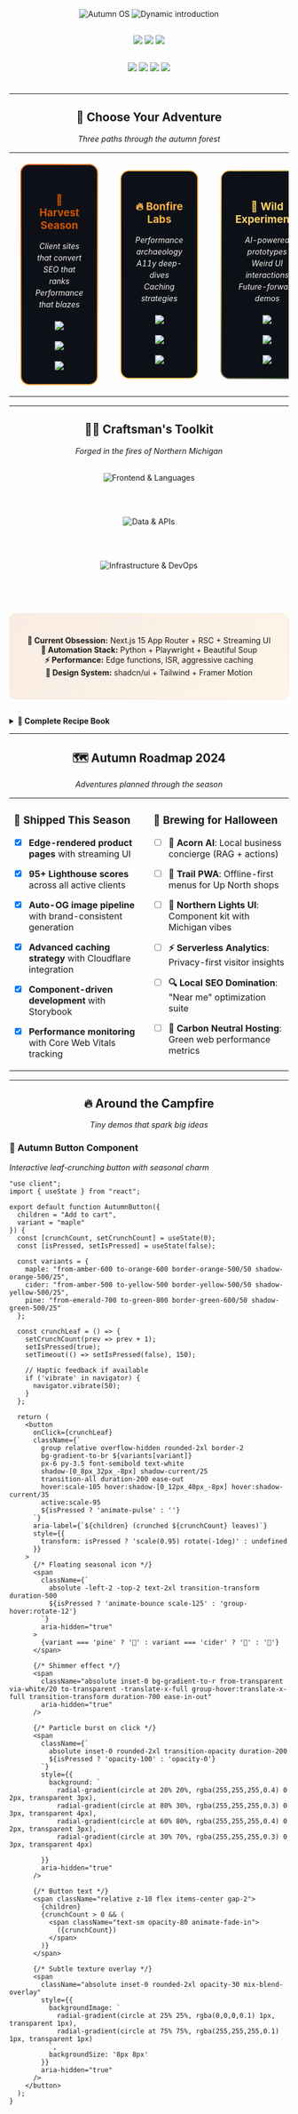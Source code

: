 <!-- README.md — AUTUMN OS: Peak Fall Edition for @thuggys -->
<!-- Palette: Maple #D35400 • Cider #FFB347 • Maize #FFD166 • Pine #2E4F2F • Bark #5A3825 • Night #0D1117 • Fog #F5F1EB -->

<div align="center">

<!-- CINEMATIC HEADER -->
<picture>
  <source media="(prefers-color-scheme: dark)" srcset="https://capsule-render.vercel.app/api?type=waving&height=280&text=AUTUMN%20OS&fontSize=65&fontColor=fff7e6&desc=Where%20Code%20Meets%20Crisp%20October%20Air&descSize=18&descAlign=50&descAlignY=75&color=gradient&customColorList=0D1117,5A3825,D35400,FFB347&animation=fadeIn&stroke=FFD166&strokeWidth=2" />
  <img src="https://capsule-render.vercel.app/api?type=waving&height=280&text=AUTUMN%20OS&fontSize=65&fontColor=5A3825&desc=Where%20Code%20Meets%20Crisp%20October%20Air&descSize=18&descAlign=50&descAlignY=75&color=gradient&customColorList=F5F1EB,FFD166,FFB347,D35400&animation=fadeIn&stroke=2E4F2F&strokeWidth=2" alt="Autumn OS"/>
</picture>

<!-- DYNAMIC TYPING WITH SEASONAL FLAIR -->
<img src="https://readme-typing-svg.herokuapp.com?font=Fira+Code&size=22&duration=3000&pause=800&color=D35400&center=true&vCenter=true&multiline=true&width=900&height=120&lines=%F0%9F%8D%82%20THUGGYS%20%E2%80%A2%20Next.js+Craftsman%20%E2%80%A2%20October+2024;%F0%9F%A7%A0%20Building+digital+experiences+that+warm+like+cider;%E2%9A%A1%20Edge-first+architecture+%7C+Python+automation+%7C+UI+magic;%F0%9F%8D%81%20Shipping+faster+than+leaves+falling..." alt="Dynamic introduction"/>

<!-- ATMOSPHERIC BADGES -->
<div style="margin: 30px 0;">
  
<img src="https://img.shields.io/badge/%F0%9F%8D%81%20Season-Peak%20Fall%202024-D35400?style=for-the-badge&labelColor=0D1117&logo=data:image/svg+xml;base64,PHN2ZyB3aWR0aD0iMjQiIGhlaWdodD0iMjQiIHZpZXdCb3g9IjAgMCAyNCAyNCIgZmlsbD0ibm9uZSIgeG1sbnM9Imh0dHA6Ly93d3cudzMub3JnLzIwMDAvc3ZnIj4KPHBhdGggZD0iTTEyIDJMMTMuMDkgOC4yNkwyMCA5TDEzLjA5IDE1Ljc0TDEyIDIyTDEwLjkxIDE1Ljc0TDQgOUwxMC45MSA4LjI2TDEyIDJaIiBmaWxsPSIjRkZEMTY2Ii8+Cjwvc3ZnPgo=">
<img src="https://img.shields.io/badge/%F0%9F%8C%B2%20Location-Northern%20Michigan-2E4F2F?style=for-the-badge&labelColor=0D1117">
<img src="https://img.shields.io/badge/%E2%98%95%20Fuel-Apple%20Cider%20+%20Code-FFB347?style=for-the-badge&labelColor=0D1117">

</div>

<div style="margin: 20px 0;">

<img src="https://img.shields.io/badge/Next.js%2015-RSC%20%E2%80%A2%20Streaming-black?style=for-the-badge&logo=next.js&logoColor=white&labelColor=0D1117">
<img src="https://img.shields.io/badge/Python-Automation%20Wizard-3776AB?style=for-the-badge&logo=python&logoColor=white&labelColor=0D1117">
<img src="https://img.shields.io/badge/Vercel-Production%20Ready-000000?style=for-the-badge&logo=vercel&logoColor=white&labelColor=0D1117">
<img src="https://img.shields.io/badge/Status-%E2%9A%A1%20Shipping%20Daily-FFD166?style=for-the-badge&labelColor=0D1117">

</div>

<!-- ENCHANTED DIVIDER -->
<picture>
  <source media="(prefers-color-scheme: dark)" srcset="https://raw.githubusercontent.com/andreasbm/readme/master/assets/lines/dark.png">
  <img src="https://raw.githubusercontent.com/andreasbm/readme/master/assets/lines/colored.png" width="100%" height="3" alt="divider">
</picture>

</div>

---

<div align="center">

## 🍂 **Choose Your Adventure** 
*Three paths through the autumn forest*

</div>

<table align="center" width="100%">
  <tr>
    <td align="center" width="33%" style="padding: 20px;">
      <div style="background: linear-gradient(135deg, #D35400, #FFB347); border-radius: 16px; padding: 2px;">
        <div style="background: #0D1117; border-radius: 14px; padding: 25px;">
          <h3 style="color: #D35400; margin-bottom: 15px;">🎃 <strong>Harvest Season</strong></h3>
          <p style="color: #F5F1EB; margin-bottom: 20px; font-size: 14px; line-height: 1.5;">
            <em>Client sites that convert<br/>
            SEO that ranks<br/>
            Performance that blazes</em>
          </p>
          <div style="margin: 20px 0;">
            <img src="https://img.shields.io/badge/Lighthouse-95%2B%20Scores-D35400?style=flat-square&labelColor=000">
            <br><br>
            <img src="https://img.shields.io/badge/Clients-Growing%20MRR-FFB347?style=flat-square&labelColor=000">
          </div>
          <a href="https://www.cherrycapitalweb.com/">
            <img src="https://img.shields.io/badge/View%20Portfolio-D35400?style=for-the-badge&labelColor=0D1117&logo=external-link&logoColor=white">
          </a>
        </div>
      </div>
    </td>
    <td align="center" width="33%" style="padding: 20px;">
      <div style="background: linear-gradient(135deg, #FFB347, #FFD166); border-radius: 16px; padding: 2px;">
        <div style="background: #0D1117; border-radius: 14px; padding: 25px;">
          <h3 style="color: #FFB347; margin-bottom: 15px;">🔥 <strong>Bonfire Labs</strong></h3>
          <p style="color: #F5F1EB; margin-bottom: 20px; font-size: 14px; line-height: 1.5;">
            <em>Performance archaeology<br/>
            A11y deep-dives<br/>
            Caching strategies</em>
          </p>
          <div style="margin: 20px 0;">
            <img src="https://img.shields.io/badge/Speed-Core%20Web%20Vitals-FFB347?style=flat-square&labelColor=000">
            <br><br>
            <img src="https://img.shields.io/badge/Focus-UX%20Optimization-FFD166?style=flat-square&labelColor=000">
          </div>
          <a href="https://www.cherrycapitalweb.com/#contact">
            <img src="https://img.shields.io/badge/Start%20Project-FFB347?style=for-the-badge&labelColor=0D1117&logo=rocket&logoColor=white">
          </a>
        </div>
      </div>
    </td>
    <td align="center" width="33%" style="padding: 20px;">
      <div style="background: linear-gradient(135deg, #FFD166, #2E4F2F); border-radius: 16px; padding: 2px;">
        <div style="background: #0D1117; border-radius: 14px; padding: 25px;">
          <h3 style="color: #FFD166; margin-bottom: 15px;">🌲 <strong>Wild Experiments</strong></h3>
          <p style="color: #F5F1EB; margin-bottom: 20px; font-size: 14px; line-height: 1.5;">
            <em>AI-powered prototypes<br/>
            Weird UI interactions<br/>
            Future-forward demos</em>
          </p>
          <div style="margin: 20px 0;">
            <img src="https://img.shields.io/badge/AI-RAG%20%2B%20Actions-FFD166?style=flat-square&labelColor=000">
            <br><br>
            <img src="https://img.shields.io/badge/Status-Always%20Building-2E4F2F?style=flat-square&labelColor=000">
          </div>
          <a href="https://github.com/thuggys?tab=repositories">
            <img src="https://img.shields.io/badge/Explore%20Code-FFD166?style=for-the-badge&labelColor=0D1117&logo=github&logoColor=white">
          </a>
        </div>
      </div>
    </td>
  </tr>
</table>

---

<div align="center">

## 🧙‍♂️ **Craftsman's Toolkit**
*Forged in the fires of Northern Michigan*

<br/>

<!-- SKILL ICONS WITH ENHANCED SPACING -->
<img src="https://skillicons.dev/icons?i=react,nextjs,typescript,js,python,nodejs,html,css,tailwind" alt="Frontend & Languages" title="Frontend & Languages"/>

<br/><br/>

<img src="https://skillicons.dev/icons?i=graphql,postgres,mongodb,firebase,redis,prisma,supabase" alt="Data & APIs" title="Data & APIs"/>

<br/><br/>

<img src="https://skillicons.dev/icons?i=aws,vercel,cloudflare,docker,githubactions,git" alt="Infrastructure & DevOps" title="Infrastructure & DevOps"/>

<br/><br/>

<!-- FEATURED STACK HIGHLIGHT -->
<div style="background: linear-gradient(135deg, rgba(211, 84, 0, 0.1), rgba(255, 179, 71, 0.1)); border-radius: 12px; padding: 25px; margin: 30px auto; max-width: 600px; border: 1px solid rgba(255, 209, 102, 0.2);">
  
**🎯 Current Obsession:** Next.js 15 App Router + RSC + Streaming UI  
**🐍 Automation Stack:** Python + Playwright + Beautiful Soup  
**⚡ Performance:** Edge functions, ISR, aggressive caching  
**🎨 Design System:** shadcn/ui + Tailwind + Framer Motion

</div>

</div>

<details>
<summary><strong>🧾 Complete Recipe Book</strong></summary>

### Frontend Alchemy
- **Framework:** Next.js 15 (App Router, RSC, Server Actions, Streaming)
- **State:** Zustand, TanStack Query, React Hook Form
- **UI:** shadcn/ui, Tailwind CSS, Framer Motion, Lucide Icons
- **Performance:** Bundle analysis, code splitting, lazy loading

### Backend Sorcery  
- **API:** Next.js Route Handlers, tRPC, GraphQL
- **Database:** Vercel Postgres, Prisma ORM, Redis cache
- **Auth:** NextAuth.js, Clerk, custom JWT strategies
- **Jobs:** Background tasks, cron jobs, webhooks

### Infrastructure Magic
- **Deploy:** Vercel (Edge Runtime, Serverless Functions)
- **CDN:** Cloudflare (Proxy, DNS, Cache Rules, Analytics)  
- **Monitoring:** Vercel Analytics, Sentry, LogTail
- **CI/CD:** GitHub Actions, automated testing, preview deploys

### Automation Spells
- **Scraping:** Playwright, Puppeteer, Beautiful Soup
- **Images:** Pillow, Sharp, automated optimization
- **Data:** Pandas, ETL pipelines, CSV processing
- **SEO:** Automated sitemaps, schema markup, OG images

</details>

---

<div align="center">

## 🗺️ **Autumn Roadmap 2024**
*Adventures planned through the season*

</div>

<table width="100%">
  <tr>
    <td width="50%" valign="top">
      
### 🍂 **Shipped This Season**
- [x] **Edge-rendered product pages** with streaming UI
- [x] **95+ Lighthouse scores** across all active clients  
- [x] **Auto-OG image pipeline** with brand-consistent generation
- [x] **Advanced caching strategy** with Cloudflare integration
- [x] **Component-driven development** with Storybook
- [x] **Performance monitoring** with Core Web Vitals tracking

    </td>
    <td width="50%" valign="top">
      
### 🎃 **Brewing for Halloween**
- [ ] **🤖 Acorn AI**: Local business concierge (RAG + actions)
- [ ] **📱 Trail PWA**: Offline-first menus for Up North shops  
- [ ] **🎨 Northern Lights UI**: Component kit with Michigan vibes
- [ ] **⚡ Serverless Analytics**: Privacy-first visitor insights
- [ ] **🔍 Local SEO Domination**: "Near me" optimization suite
- [ ] **🌲 Carbon Neutral Hosting**: Green web performance metrics

    </td>
  </tr>
</table>

---

<div align="center">

## 🔥 **Around the Campfire**
*Tiny demos that spark big ideas*

</div>

### 🍁 **Autumn Button Component** 
*Interactive leaf-crunching button with seasonal charm*

```tsx
"use client";
import { useState } from "react";

export default function AutumnButton({ 
  children = "Add to cart",
  variant = "maple" 
}) {
  const [crunchCount, setCrunchCount] = useState(0);
  const [isPressed, setIsPressed] = useState(false);
  
  const variants = {
    maple: "from-amber-600 to-orange-600 border-orange-500/50 shadow-orange-500/25",
    cider: "from-amber-500 to-yellow-500 border-yellow-500/50 shadow-yellow-500/25", 
    pine: "from-emerald-700 to-green-800 border-green-600/50 shadow-green-500/25"
  };

  const crunchLeaf = () => {
    setCrunchCount(prev => prev + 1);
    setIsPressed(true);
    setTimeout(() => setIsPressed(false), 150);
    
    // Haptic feedback if available
    if ('vibrate' in navigator) {
      navigator.vibrate(50);
    }
  };

  return (
    <button
      onClick={crunchLeaf}
      className={`
        group relative overflow-hidden rounded-2xl border-2 
        bg-gradient-to-br ${variants[variant]}
        px-6 py-3.5 font-semibold text-white
        shadow-[0_8px_32px_-8px] shadow-current/25
        transition-all duration-200 ease-out
        hover:scale-105 hover:shadow-[0_12px_40px_-8px] hover:shadow-current/35
        active:scale-95
        ${isPressed ? 'animate-pulse' : ''}
      `}
      aria-label={`${children} (crunched ${crunchCount} leaves)`}
      style={{ 
        transform: isPressed ? 'scale(0.95) rotate(-1deg)' : undefined 
      }}
    >
      {/* Floating seasonal icon */}
      <span 
        className={`
          absolute -left-2 -top-2 text-2xl transition-transform duration-500
          ${isPressed ? 'animate-bounce scale-125' : 'group-hover:rotate-12'}
        `}
        aria-hidden="true"
      >
        {variant === 'pine' ? '🌲' : variant === 'cider' ? '🍎' : '🍁'}
      </span>

      {/* Shimmer effect */}
      <span 
        className="absolute inset-0 bg-gradient-to-r from-transparent via-white/20 to-transparent -translate-x-full group-hover:translate-x-full transition-transform duration-700 ease-in-out"
        aria-hidden="true" 
      />
      
      {/* Particle burst on click */}
      <span 
        className={`
          absolute inset-0 rounded-2xl transition-opacity duration-200
          ${isPressed ? 'opacity-100' : 'opacity-0'}
        `}
        style={{
          background: `
            radial-gradient(circle at 20% 20%, rgba(255,255,255,0.4) 0 2px, transparent 3px),
            radial-gradient(circle at 80% 30%, rgba(255,255,255,0.3) 0 3px, transparent 4px),
            radial-gradient(circle at 60% 80%, rgba(255,255,255,0.4) 0 2px, transparent 3px),
            radial-gradient(circle at 30% 70%, rgba(255,255,255,0.3) 0 3px, transparent 4px)
          `
        }}
        aria-hidden="true"
      />

      {/* Button text */}
      <span className="relative z-10 flex items-center gap-2">
        {children}
        {crunchCount > 0 && (
          <span className="text-sm opacity-80 animate-fade-in">
            ({crunchCount})
          </span>
        )}
      </span>

      {/* Subtle texture overlay */}
      <span 
        className="absolute inset-0 rounded-2xl opacity-30 mix-blend-overlay"
        style={{
          backgroundImage: `
            radial-gradient(circle at 25% 25%, rgba(0,0,0,0.1) 1px, transparent 1px),
            radial-gradient(circle at 75% 75%, rgba(255,255,255,0.1) 1px, transparent 1px)
          `,
          backgroundSize: '8px 8px'
        }}
        aria-hidden="true"
      />
    </button>
  );
}
